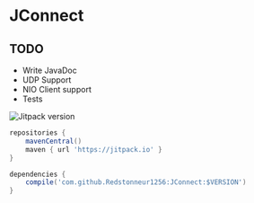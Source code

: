 # JConnect

TODO
-----
* Write JavaDoc
* UDP Support
* NIO Client support
* Tests

![Jitpack version](https://jitpack.io/v/Redstonneur1256/JConnect.svg)
```groovy
repositories {
    mavenCentral()
    maven { url 'https://jitpack.io' }
}

dependencies {
    compile('com.github.Redstonneur1256:JConnect:$VERSION')
}
```